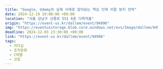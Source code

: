 ```yaml
---
title: "Google, Udemy의 실제 사례로 알아보는 핵심 인재 이탈 방지 전략"
date: 2024-12-19 19:00:00 +09:00
location: "서울 강남구 선릉로 551 6층 다목적홀"
origin: "https://event-us.kr/dallem/event/94996"
img: "https://eventusstorage.blob.core.windows.net/evs/Image/dallem/94996/ProjectInfo/Cover/c53eb360607f42db8dc591c138c3d7bc.png"
deadline: 2024-12-03 23:30:00 +09:00
link: "https://event-us.kr/dallem/event/94996"
tags:
  - 리더십
  - 조직문화
  - C레벨
  - 코칭
---
```

